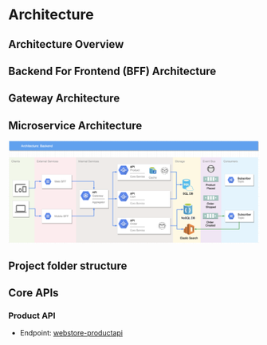 # Architecture
## Architecture Overview
## Backend For Frontend (BFF) Architecture
## Gateway Architecture
## Microservice Architecture

![BFF/Microservice Architecture](resources/Webstore%20Architecture.png?raw=true "BFF/Microservice Architecture")

## Project folder structure

## Core APIs

### Product API
* Endpoint: [webstore-productapi]( https://webstore-productapi.azurewebsites.net/api/products "Product API")